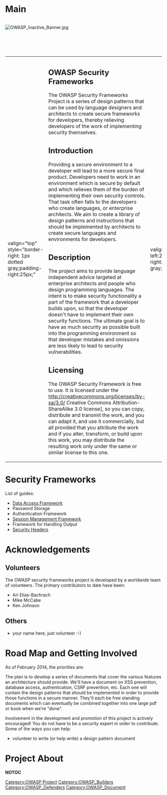# Main

<div style="width:100%;height:100px;border:0,margin:0;overflow: hidden;">

![OWASP_Inactive_Banner.jpg](OWASP_Inactive_Banner.jpg
"OWASP_Inactive_Banner.jpg")

</div>

<table>
<tbody>
<tr class="odd">
<td><p>valign="top" style="border-right: 1px dotted gray;padding-right:25px;"</p></td>
<td><h2 id="owasp_security_frameworks">OWASP Security Frameworks</h2>
<p>The OWASP Security Frameworks Project is a series of design patterns that can be used by language designers and architects to create secure frameworks for developers, thereby relieving developers of the work of implementing security themselves.</p>
<h2 id="introduction">Introduction</h2>
<p>Providing a secure environment to a developer will lead to a more secure final product. Developers need to work in an environment which is secure by default and which relieves them of the burden of implementing their own security controls. That task often falls to the developers who create languages, or enterprise architects. We aim to create a library of design patterns and instructions that should be implemented by architects to create secure languages and environments for developers.</p>
<h2 id="description">Description</h2>
<p>The project aims to provide language independent advice targeted at enterprise architects and people who design programming languages. The intent is to make security functionality a part of the framework that a developer builds upon, so that the developer doesn't have to implement their own security functions. The ultimate goal is to have as much security as possible built into the programming environment so that developer mistakes and omissions are less likely to lead to security vulnerabilities.</p>
<h2 id="licensing">Licensing</h2>
<p>The OWASP Security Framework is free to use. It is licensed under the <a href="http://creativecommons.org/licenses/by-sa/3.0/">http://creativecommons.org/licenses/by-sa/3.0/</a> Creative Commons Attribution-ShareAlike 3.0 license], so you can copy, distribute and transmit the work, and you can adapt it, and use it commercially, but all provided that you attribute the work and if you alter, transform, or build upon this work, you may distribute the resulting work only under the same or similar license to this one.</p></td>
<td><p>valign="top" style="padding-left:25px;width:200px;border-right: 1px dotted gray;padding-right:25px;"</p></td>
<td><h2 id="project_leader">Project Leader</h2>
<p><a href="User:Ari_Elias-Bachrach" title="wikilink">Ari Elias-Bachrach</a></p>
<h2 id="related_projects">Related Projects</h2>
<ul>
<li><a href="Cheat_Sheets" title="wikilink">Cheat Sheets</a></li>
<li><a href="OWASP_Framework_Security_Project" title="wikilink">OWASP Framework Security Project</a></li>
</ul></td>
<td><p>valign="top" style="padding-left:25px;width:200px;"</p></td>
<td><p>--</p>
<h2 id="quick_download">Quick Download</h2>
<ul>
<li>Link to page/download when ready</li>
</ul>
<p>--&gt;</p>
<h2 id="news_and_events">News and Events</h2>
<ul>
<li>[22 Feb 2014] Project initiated</li>
</ul>
<h2 id="in_print">In Print</h2>
<p>This project can be purchased as a print on demand book from Lulu.com</p>
<h2 id="classifications">Classifications</h2>
<table>
<tbody>
<tr class="odd">
<td><p>align="center" valign="top" width="50%" rowspan="2"</p></td>
<td><figure>
<img src="Owasp-incubator-trans-85.png" title="Owasp-incubator-trans-85.png" alt="Owasp-incubator-trans-85.png" /><figcaption>Owasp-incubator-trans-85.png</figcaption>
</figure></td>
<td><p>align="center" valign="top" width="50%"</p></td>
<td><figure>
<img src="Owasp-builders-small.png" title="Owasp-builders-small.png" alt="Owasp-builders-small.png" /><figcaption>Owasp-builders-small.png</figcaption>
</figure></td>
</tr>
<tr class="even">
<td><p>align="center" valign="top" width="50%"</p></td>
<td><figure>
<img src="Owasp-defenders-small.png" title="Owasp-defenders-small.png" alt="Owasp-defenders-small.png" /><figcaption>Owasp-defenders-small.png</figcaption>
</figure></td>
<td></td>
<td></td>
</tr>
<tr class="odd">
<td><p>colspan="2" align="center"</p></td>
<td><figure>
<img src="Cc-button-y-sa-small.png" title="Cc-button-y-sa-small.png" alt="Cc-button-y-sa-small.png" /><figcaption>Cc-button-y-sa-small.png</figcaption>
</figure></td>
<td></td>
<td></td>
</tr>
<tr class="even">
<td><p>colspan="2" align="center"</p></td>
<td><figure>
<img src="Project_Type_Files_DOC.jpg" title="Project_Type_Files_DOC.jpg" alt="Project_Type_Files_DOC.jpg" /><figcaption>Project_Type_Files_DOC.jpg</figcaption>
</figure></td>
<td></td>
<td></td>
</tr>
</tbody>
</table></td>
</tr>
</tbody>
</table>

# Security Frameworks

List of guides:

  - [Data Access Framework](Data_Access_Framework "wikilink")
  - Password Storage
  - Authentication Framework
  - [Session Management
    Framework](Session_Management_Framework "wikilink")
  - Framework for Handling Output
  - [Security Headers](Security_Headers "wikilink")

# Acknowledgements

## Volunteers

The OWASP security frameworks project is developed by a worldwide team
of volunteers. The primary contributors to date have been:

  - Ari Elias-Bachrach
  - Mike McCabe
  - Ken Johnson

## Others

  - your name here, just volunteer :-)

# Road Map and Getting Involved

As of February 2014, the priorities are:

The plan is to develop a series of documents that cover the various
features an architecture should provide. We'll have a document on XSS
prevention, database access, authentication, CSRF prevention, etc. Each
one will contain the design patterns that should be implemented in order
to provide those functions in a secure manner. They'll each be free
standing documents which can eventually be combined together into one
large pdf or book when we're "done".

Involvement in the development and promotion of this project is actively
encouraged\! You do not have to be a security expert in order to
contribute. Some of the ways you can help:

  - volunteer to write (or help write) a design pattern document

# Project About

__NOTOC__ <headertabs />

[Category:OWASP Project](Category:OWASP_Project "wikilink")
[Category:OWASP_Builders](Category:OWASP_Builders "wikilink")
[Category:OWASP_Defenders](Category:OWASP_Defenders "wikilink")
[Category:OWASP_Document](Category:OWASP_Document "wikilink")